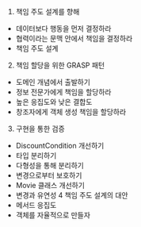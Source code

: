 1. 책임 주도 설계를 향해
- 데이터보다 행동을 먼저 결정하라
- 협력이라는 문맥 안에서 책임을 결정하라
- 책임 주도 설계
2. 책임 할당을 위한 GRASP 패턴
- 도메인 개념에서 출발하기
- 정보 전문가에게 책임을 할당하라
- 높은 응집도와 낮은 결합도
- 창조자에게 객체 생성 책임을 할당하라
3. 구현을 통한 검증
- DiscountCondition 개선하기
- 타입 분리하기
- 다형성을 통해 분리하기
- 변경으로부터 보호하기
- Movie 클래스 개선하기
- 변경과 유연성
4 책임 주도 설계의 대안
- 메서드 응집도
- 객체를 자율적으로 만들자
